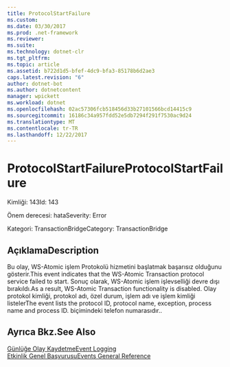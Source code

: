 ```yaml
---
title: ProtocolStartFailure
ms.custom: 
ms.date: 03/30/2017
ms.prod: .net-framework
ms.reviewer: 
ms.suite: 
ms.technology: dotnet-clr
ms.tgt_pltfrm: 
ms.topic: article
ms.assetid: b722d1d5-bfef-4dc9-bfa3-85178b6d2ae3
caps.latest.revision: "6"
author: dotnet-bot
ms.author: dotnetcontent
manager: wpickett
ms.workload: dotnet
ms.openlocfilehash: 02ac57306fcb518456d33b27101566bcd14415c9
ms.sourcegitcommit: 16186c34a957fdd52e5db7294f291f7530ac9d24
ms.translationtype: MT
ms.contentlocale: tr-TR
ms.lasthandoff: 12/22/2017
---
```

# <a name="protocolstartfailure"></a><span data-ttu-id="e43d2-102">ProtocolStartFailure</span><span class="sxs-lookup"><span data-stu-id="e43d2-102">ProtocolStartFailure</span></span>
<span data-ttu-id="e43d2-103">Kimliği: 143</span><span class="sxs-lookup"><span data-stu-id="e43d2-103">Id: 143</span></span>  
  
 <span data-ttu-id="e43d2-104">Önem derecesi: hata</span><span class="sxs-lookup"><span data-stu-id="e43d2-104">Severity: Error</span></span>  
  
 <span data-ttu-id="e43d2-105">Kategori: TransactionBridge</span><span class="sxs-lookup"><span data-stu-id="e43d2-105">Category: TransactionBridge</span></span>  
  
## <a name="description"></a><span data-ttu-id="e43d2-106">Açıklama</span><span class="sxs-lookup"><span data-stu-id="e43d2-106">Description</span></span>  
 <span data-ttu-id="e43d2-107">Bu olay, WS-Atomic işlem Protokolü hizmetini başlatmak başarısız olduğunu gösterir.</span><span class="sxs-lookup"><span data-stu-id="e43d2-107">This event indicates that the WS-Atomic Transaction protocol service failed to start.</span></span> <span data-ttu-id="e43d2-108">Sonuç olarak, WS-Atomic işlem işlevselliği devre dışı bırakıldı.</span><span class="sxs-lookup"><span data-stu-id="e43d2-108">As a result, WS-Atomic Transaction functionality is disabled.</span></span> <span data-ttu-id="e43d2-109">Olay protokol kimliği, protokol adı, özel durum, işlem adı ve işlem kimliği listeler</span><span class="sxs-lookup"><span data-stu-id="e43d2-109">The event lists the protocol ID, protocol name, exception, process name and process ID.</span></span> <span data-ttu-id="e43d2-110">biçimindeki telefon numarasıdır.</span><span class="sxs-lookup"><span data-stu-id="e43d2-110">.</span></span>  
  
## <a name="see-also"></a><span data-ttu-id="e43d2-111">Ayrıca Bkz.</span><span class="sxs-lookup"><span data-stu-id="e43d2-111">See Also</span></span>  
 [<span data-ttu-id="e43d2-112">Günlüğe Olay Kaydetme</span><span class="sxs-lookup"><span data-stu-id="e43d2-112">Event Logging</span></span>](../../../../../docs/framework/wcf/diagnostics/event-logging/index.md)  
 [<span data-ttu-id="e43d2-113">Etkinlik Genel Başvurusu</span><span class="sxs-lookup"><span data-stu-id="e43d2-113">Events General Reference</span></span>](../../../../../docs/framework/wcf/diagnostics/event-logging/events-general-reference.md)
